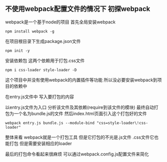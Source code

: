 ## 不使用webpack配置文件的情况下 初探webpack

webpack是一个基于node的项目 
首先全局安装webpack

	npm install webpack -g


在项目根目录下生成package.json文件
	
	npm init -y 

安装依赖包 这两个依赖用于打包.css文件

	npm i css-loader style-loader -D

这个项目中并没有使用webpack的内置插件等功能 所以没必要安装webpack到项目的依赖中

在entry.js文件中 写入要打包的内容

以entry.js文件为入口 分析该文件及其依赖(require到该文件的模块) 最终自动打包为一个名为bundle.js的文件 然后index.html页面引入这个打包好的文件

	webpack entry.js bundle.js --module-bind "css=style-loader\!css-loader"

整体来看 webpack就是一个打包工具 但是它打包的不光是.js文件 .css文件它也能打包 但是需要安装相应的loader

最后的打包命令看起来很麻烦 可以通过webpack.config.js配置文件来简化